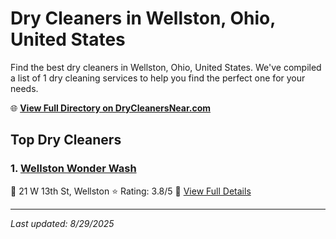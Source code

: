 # Dry Cleaners in Wellston, Ohio, United States

Find the best dry cleaners in Wellston, Ohio, United States. We've compiled a list of 1 dry cleaning services to help you find the perfect one for your needs.

🌐 **[View Full Directory on DryCleanersNear.com](https://drycleanersnear.com/city/US/Ohio/Wellston)**

## Top Dry Cleaners

### 1. [Wellston Wonder Wash](https://drycleanersnear.com/dryCleaner/68707035f0d34636f22da23d/wellston-wonder-wash)
📍 21 W 13th St, Wellston
⭐ Rating: 3.8/5
🔗 [View Full Details](https://drycleanersnear.com/dryCleaner/68707035f0d34636f22da23d/wellston-wonder-wash)


---

*Last updated: 8/29/2025*
